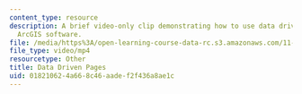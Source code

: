 ```yaml
---
content_type: resource
description: A brief video-only clip demonstrating how to use data driven pages in
  ArcGIS software.
file: /media/https%3A/open-learning-course-data-rc.s3.amazonaws.com/11-205-introduction-to-spatial-analysis-fall-2019/018210624a668c46aadef2f436a8ae1c_MIT11_205F19_data_driven_pages.mp4
file_type: video/mp4
resourcetype: Other
title: Data Driven Pages
uid: 01821062-4a66-8c46-aade-f2f436a8ae1c
---
```

